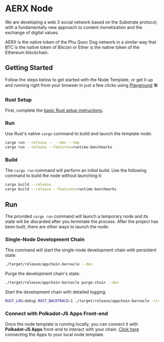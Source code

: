 # AERX Node
We are developing a web 3 social network based on the Substrate protocol, with a fundamentally new approach to content monetization and the exchange of digital values.

AERX is the native token of the Phu Quoc Dog network in a similar way that BTC is the native token of Bitcoin or Ether is the native token of the Ethereum blockchain.

## Getting Started

Follow the steps below to get started with the Node Template, or get it up and running right from your browser
in just a few clicks using [Playground](https://playground.substrate.dev/) :hammer_and_wrench:


### Rust Setup

First, complete the [basic Rust setup instructions](./docs/rust-setup.md).

### Run

Use Rust's native `cargo` command to build and launch the template node:

```sh
cargo run --release -- --dev --tmp
cargo run --release --features=runtime-benchmarks
```

### Build

The `cargo run` command will perform an initial build. Use the following command to build the node
without launching it:

```sh
cargo build --release
cargo build --release --features=runtime-benchmarks
```

## Run

The provided `cargo run` command will launch a temporary node and its state will be discarded after
you terminate the process. After the project has been built, there are other ways to launch the
node.

### Single-Node Development Chain

This command will start the single-node development chain with persistent state:

```bash
./target/release/appchain-barnacle --dev
```

Purge the development chain's state:

```bash
./target/release/appchain-barnacle purge-chain --dev
```

Start the development chain with detailed logging:

```bash
RUST_LOG=debug RUST_BACKTRACE=1 ./target/release/appchain-barnacle -lruntime=debug --dev
```

### Connect with Polkadot-JS Apps Front-end

Once the node template is running locally, you can connect it with **Polkadot-JS Apps** front-end
to interact with your chain. [Click here](https://polkadot.js.org/apps/#/explorer?rpc=ws://localhost:9944) connecting the Apps to your local node template.
